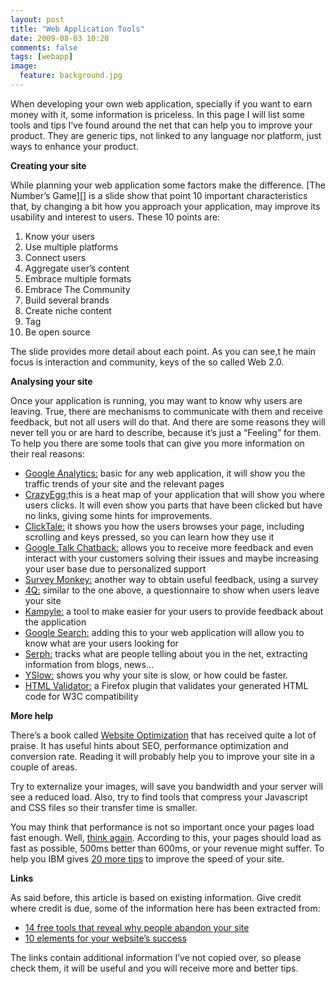 ```yaml
---
layout: post
title: "Web Application Tools"
date: 2009-08-03 10:20
comments: false
tags: [webapp]
image:
  feature: background.jpg
---
```

When developing your own web application, specially if you want to earn
money with it, some information is priceless.  In this page I will list
some tools and tips I’ve found around the net that can help you to
improve your product. They are generic tips, not linked to any language
nor platform, just ways to enhance your product. <!-- more -->

**Creating your site**

While planning your web application some factors make the difference.
[The Number’s Game][] is a slide show that point 10 important
characteristics that, by changing a bit how you approach your
application, may improve its usability and interest to users. These 10
points are:

1.  Know your users
2.  Use multiple platforms
3.  Connect users
4.  Aggregate user’s content
5.  Embrace multiple formats
6.  Embrace The Community
7.  Build several brands
8.  Create niche content
9.  Tag
10. Be open source

The slide provides more detail about each point. As you can see,t he
main focus is interaction and community, keys of the so called Web 2.0.

**Analysing your site**

Once your application is running, you may want to know why users are
leaving. True, there are mechanisms to communicate with them and receive
feedback, but not all users will do that. And there are some reasons
they will never tell you or are hard to describe, because it’s just a
“Feeling” for them. To help you there are some tools that can give you
more information on their real reasons:

-   [Google Analytics:][] basic for any web application, it will show
    you the traffic trends of your site and the relevant pages
-   [CrazyEgg:][]this is a heat map of your application that will show
    you where users clicks. It will even show you parts that have been
    clicked but have no links, giving some hints for improvements.
-   [ClickTale:][] it shows you how the users browses your page,
    including scrolling and keys pressed, so you can learn how they use
    it
-   [Google Talk Chatback:][] allows you to receive more feedback and
    even interact with your customers solving their issues and maybe
    increasing your user base due to personalized support
-   [Survey Monkey:][] another way to obtain useful feedback, using a
    survey
-   [4Q:][] similar to the one above, a questionnaire to show when users
    leave your site
-   [Kampyle:][] a tool to make easier for your users to provide
    feedback about the application
-   [Google Search:][] adding this to your web application will allow
    you to know what are your users looking for
-   [Serph:][] tracks what are people telling about you in the net,
    extracting information from blogs, news…
-   [YSlow:][] shows you why your site is slow, or how could be faster.
-   [HTML Validator:][] a Firefox plugin that validates your generated
    HTML code for W3C compatibility

**More help**

There’s a book called [Website Optimization][] that has received quite a
lot of praise. It has useful hints about SEO, performance optimization
and conversion rate. Reading it will probably help you to improve your
site in a couple of areas.

Try to externalize your images, will save you bandwidth and your server
will see a reduced load. Also, try to find tools that compress your
Javascript and CSS files so their transfer time is smaller.

You may think that performance is not so important once your pages load
fast enough. Well, [think again][]. According to this, your pages should
load as fast as possible, 500ms better than 600ms, or your revenue might
suffer. To help you IBM gives [20 more tips][] to improve the speed of
your site.

**Links**

As said before, this article is based on existing information. Give
credit where credit is due, some of the information here has been
extracted from:

-   [14 free tools that reveal why people abandon your site][]
-   [10 elements for your website’s success][]

The links contain additional information I’ve not copied over, so please
check them, it will be useful and you will receive more and better tips.

  [14 free tools that reveal why people abandon your site]: http://www.conversion-rate-experts.com/articles/understanding-your-visitors/
  [10 elements for your website’s success]: http://lolacomomola.blogspot.com/2008/10/10-elementos-para-el-xito-de-tu-pgina.html
  [Google Analytics:]: http://www.google.com/analytics/
  [CrazyEgg:]: http://crazyegg.com/
  [ClickTale:]: http://www.clicktale.com/
  [Google Talk Chatback:]: http://googletalk.blogspot.com/2008/02/google-talk-chatback.html
  [Survey Monkey:]: http://www.surveymonkey.com/
  [4Q:]: http://4q.iperceptions.com/
  [Kampyle:]: http://www.kampyle.com/
  [Google Search:]: http://www.google.com/sitesearch/
  [Serph:]: http://www.serph.com/
  [YSlow:]: http://developer.yahoo.com/yslow/
  [HTML Validator:]: http://users.skynet.be/mgueury/mozilla/
  [Website Optimization]: http://www.websiteoptimization.com/secrets/
  [think again]: http://glinden.blogspot.com/2006/11/marissa-mayer-at-web-20.html
  [20 more tips]: http://www.ibm.com/developerworks/web/library/wa-speedweb/
